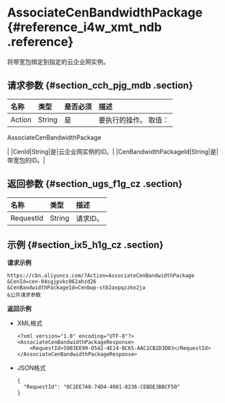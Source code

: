 # AssociateCenBandwidthPackage {#reference_i4w_xmt_ndb .reference}

将带宽包绑定到指定的云企业网实例。

## 请求参数 {#section_cch_pjg_mdb .section}

|名称|类型|是否必须|描述|
|:-|:-|:---|:-|
|Action|String|是| 要执行的操作。 取值：

 AssociateCenBandwidthPackage

 |
|CenId|String|是|云企业网实例的ID。|
|CenBandwidthPackageId|String|是|带宽包的ID。|

## 返回参数 {#section_ugs_f1g_cz .section}

|名称|类型|描述|
|:-|:-|:-|
|RequestId|String|请求ID。|

## 示例 {#section_ix5_h1g_cz .section}

**请求示例**

``` {#createVPCpub}
https://cbn.aliyuncs.com/?Action=AssociateCenBandwidthPackage
&CenId=cen-04sgjpvkc062ahzd26
&CenBandwidthPackageId=Cenbwp-stb2axpqzzko2ja
&公共请求参数
```

**返回示例**

-   XML格式

    ```
    <?xml version="1.0" encoding="UTF-8"?>
    <AssociateCenBandwidthPackageResponse>
        <RequestId>5903EE99-D542-4E14-BC65-AAC1CB2D3D03</RequestId>
    </AssociateCenBandwidthPackageResponse>
    ```

-   JSON格式

    ```
    {
      "RequestId": "0C2EE7A8-74D4-4081-8236-CEBDE3BBCF50"
    }
    ```


